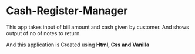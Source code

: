 # Cash-Register-Manager

This app takes input of bill amount and cash given by customer. And shows output of no of notes to return.
<p>And this application is Created using <b>Html, Css and Vanilla</b> </p>
